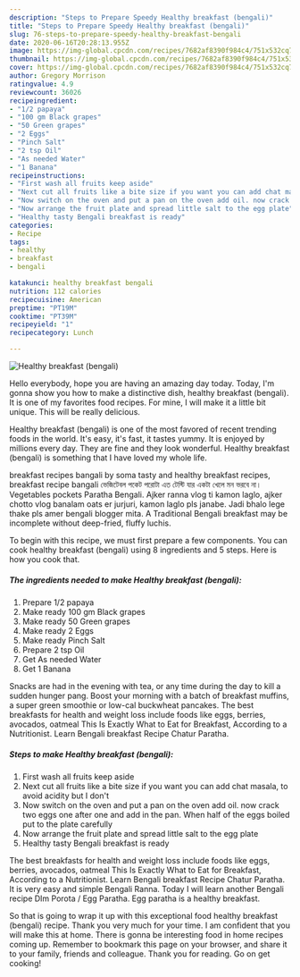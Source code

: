 ```yaml
---
description: "Steps to Prepare Speedy Healthy breakfast (bengali)"
title: "Steps to Prepare Speedy Healthy breakfast (bengali)"
slug: 76-steps-to-prepare-speedy-healthy-breakfast-bengali
date: 2020-06-16T20:28:13.955Z
image: https://img-global.cpcdn.com/recipes/7682af8390f984c4/751x532cq70/healthy-breakfast-bengali-recipe-main-photo.jpg
thumbnail: https://img-global.cpcdn.com/recipes/7682af8390f984c4/751x532cq70/healthy-breakfast-bengali-recipe-main-photo.jpg
cover: https://img-global.cpcdn.com/recipes/7682af8390f984c4/751x532cq70/healthy-breakfast-bengali-recipe-main-photo.jpg
author: Gregory Morrison
ratingvalue: 4.9
reviewcount: 36026
recipeingredient:
- "1/2 papaya"
- "100 gm Black grapes"
- "50 Green grapes"
- "2 Eggs"
- "Pinch Salt"
- "2 tsp Oil"
- "As needed Water"
- "1 Banana"
recipeinstructions:
- "First wash all fruits keep aside"
- "Next cut all fruits like a bite size if you want you can add chat masala, to avoid acidity but I don&#39;t"
- "Now switch on the oven and put a pan on the oven add oil. now crack two eggs one after one and add in the pan. When half of the eggs boiled put to the plate carefully"
- "Now arrange the fruit plate and spread little salt to the egg plate"
- "Healthy tasty Bengali breakfast is ready"
categories:
- Recipe
tags:
- healthy
- breakfast
- bengali

katakunci: healthy breakfast bengali 
nutrition: 112 calories
recipecuisine: American
preptime: "PT19M"
cooktime: "PT39M"
recipeyield: "1"
recipecategory: Lunch

---
```



![Healthy breakfast (bengali)](https://img-global.cpcdn.com/recipes/7682af8390f984c4/751x532cq70/healthy-breakfast-bengali-recipe-main-photo.jpg)

Hello everybody, hope you are having an amazing day today. Today, I'm gonna show you how to make a distinctive dish, healthy breakfast (bengali). It is one of my favorites food recipes. For mine, I will make it a little bit unique. This will be really delicious.

Healthy breakfast (bengali) is one of the most favored of recent trending foods in the world. It's easy, it's fast, it tastes yummy. It is enjoyed by millions every day. They are fine and they look wonderful. Healthy breakfast (bengali) is something that I have loved my whole life.

breakfast recipes bangali by soma tasty and healthy breakfast recipes, breakfast recipe bangali ভেজিটেবল পকেট পরোটা এত টেস্টি যার একটা খেলে মন ভরবে না। Vegetables pockets Paratha Bengali. Ajker ranna vlog ti kamon laglo, ajker chotto vlog banalam oats er jurjuri, kamon laglo pls janabe. Jadi bhalo lege thake pls amer bengali blogger mita. A Traditional Bengali breakfast may be incomplete without deep-fried, fluffy luchis.


To begin with this recipe, we must first prepare a few components. You can cook healthy breakfast (bengali) using 8 ingredients and 5 steps. Here is how you cook that.

<!--inarticleads1-->

##### The ingredients needed to make Healthy breakfast (bengali):

1. Prepare 1/2 papaya
1. Make ready 100 gm Black grapes
1. Make ready 50 Green grapes
1. Make ready 2 Eggs
1. Make ready Pinch Salt
1. Prepare 2 tsp Oil
1. Get As needed Water
1. Get 1 Banana


Snacks are had in the evening with tea, or any time during the day to kill a sudden hunger pang. Boost your morning with a batch of breakfast muffins, a super green smoothie or low-cal buckwheat pancakes. The best breakfasts for health and weight loss include foods like eggs, berries, avocados, oatmeal This Is Exactly What to Eat for Breakfast, According to a Nutritionist. Learn Bengali breakfast Recipe Chatur Paratha. 

<!--inarticleads2-->

##### Steps to make Healthy breakfast (bengali):

1. First wash all fruits keep aside
1. Next cut all fruits like a bite size if you want you can add chat masala, to avoid acidity but I don&#39;t
1. Now switch on the oven and put a pan on the oven add oil. now crack two eggs one after one and add in the pan. When half of the eggs boiled put to the plate carefully
1. Now arrange the fruit plate and spread little salt to the egg plate
1. Healthy tasty Bengali breakfast is ready


The best breakfasts for health and weight loss include foods like eggs, berries, avocados, oatmeal This Is Exactly What to Eat for Breakfast, According to a Nutritionist. Learn Bengali breakfast Recipe Chatur Paratha. It is very easy and simple Bengali Ranna. Today I will learn another Bengali recipe DIm Porota / Egg Paratha. Egg paratha is a healthy breakfast. 

So that is going to wrap it up with this exceptional food healthy breakfast (bengali) recipe. Thank you very much for your time. I am confident that you will make this at home. There is gonna be interesting food in home recipes coming up. Remember to bookmark this page on your browser, and share it to your family, friends and colleague. Thank you for reading. Go on get cooking!
